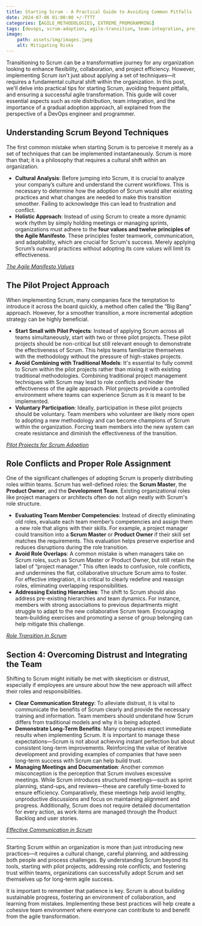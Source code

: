 ```yaml
---
title: Starting Scrum - A Practical Guide to Avoiding Common Pitfalls 
date: 2024-07-06 01:00:00 +/-TTTT
categories: [AGILE_METHODOLOGIES, EXTREME_PROMGRAMMING]
tags: [devops, scrum-adoption, agile-transition, team-integration, project-roles, pilot-project]
image:
    path: assets/img/images.jpeg
    alt: Mitigating Risks
---
```


Transitioning to Scrum can be a transformative journey for any organization looking to enhance flexibility, collaboration, and project efficiency. However, implementing Scrum isn't just about applying a set of techniques—it requires a fundamental cultural shift within the organization. In this post, we'll delve into practical tips for starting Scrum, avoiding frequent pitfalls, and ensuring a successful agile transformation. This guide will cover essential aspects such as role distribution, team integration, and the importance of a gradual adoption approach, all explained from the perspective of a DevOps engineer and programmer.

## Understanding Scrum Beyond Techniques

The first common mistake when starting Scrum is to perceive it merely as a set of techniques that can be implemented instantaneously. Scrum is more than that; it is a philosophy that requires a cultural shift within an organization.

- **Cultural Analysis**: Before jumping into Scrum, it is crucial to analyze your company’s culture and understand the current workflows. This is necessary to determine how the adoption of Scrum would alter existing practices and what changes are needed to make this transition smoother. Failing to acknowledge this can lead to frustration and conflict.
- **Holistic Approach**: Instead of using Scrum to create a more dynamic work rhythm by simply holding meetings or managing sprints, organizations must adhere to the **four values and twelve principles of the Agile Manifesto**. These principles foster teamwork, communication, and adaptability, which are crucial for Scrum's success. Merely applying Scrum’s outward practices without adopting its core values will limit its effectiveness.

*[The Agile Manifesto Values](https://resources.scrumalliance.org/Article/key-values-principles-agile-manifesto)*

## The Pilot Project Approach

When implementing Scrum, many companies face the temptation to introduce it across the board quickly, a method often called the “Big Bang” approach. However, for a smoother transition, a more incremental adoption strategy can be highly beneficial.

- **Start Small with Pilot Projects**: Instead of applying Scrum across all teams simultaneously, start with two or three pilot projects. These pilot projects should be non-critical but still relevant enough to demonstrate the effectiveness of Scrum. This helps teams familiarize themselves with the methodology without the pressure of high-stakes projects.
- **Avoid Combining with Traditional Models**: It's essential to fully commit to Scrum within the pilot projects rather than mixing it with existing traditional methodologies. Combining traditional project management techniques with Scrum may lead to role conflicts and hinder the effectiveness of the agile approach. Pilot projects provide a controlled environment where teams can experience Scrum as it is meant to be implemented.
- **Voluntary Participation**: Ideally, participation in these pilot projects should be voluntary. Team members who volunteer are likely more open to adopting a new methodology and can become champions of Scrum within the organization. Forcing team members into the new system can create resistance and diminish the effectiveness of the transition.

*[Pilot Projects for Scrum Adoption](https://www.scrum.org/forum/scrum-forum/72691/coaching-organization-its-scrum-adoption-how-when-organization-client)*

## Role Conflicts and Proper Role Assignment

One of the significant challenges of adopting Scrum is properly distributing roles within teams. Scrum has well-defined roles: the **Scrum Master**, the **Product Owner**, and the **Development Team**. Existing organizational roles like project managers or architects often do not align neatly with Scrum's role structure.

- **Evaluating Team Member Competencies**: Instead of directly eliminating old roles, evaluate each team member’s competencies and assign them a new role that aligns with their skills. For example, a project manager could transition into a **Scrum Master** or **Product Owner** if their skill set matches the requirements. This evaluation helps preserve expertise and reduces disruptions during the role transition.
- **Avoid Role Overlaps**: A common mistake is when managers take on Scrum roles, such as Scrum Master or Product Owner, but still retain the label of “project manager.” This often leads to confusion, role conflicts, and undermines the flat, collaborative structure Scrum aims to foster. For effective integration, it is critical to clearly redefine and reassign roles, eliminating overlapping responsibilities.
- **Addressing Existing Hierarchies**: The shift to Scrum should also address pre-existing hierarchies and team dynamics. For instance, members with strong associations to previous departments might struggle to adapt to the new collaborative Scrum team. Encouraging team-building exercises and promoting a sense of group belonging can help mitigate this challenge.

*[Role Transition in Scrum](https://www.agilealliance.org/from-project-manager-to-scrum-master/)*

## Section 4: Overcoming Distrust and Integrating the Team

Shifting to Scrum might initially be met with skepticism or distrust, especially if employees are unsure about how the new approach will affect their roles and responsibilities.

- **Clear Communication Strategy**: To alleviate distrust, it is vital to communicate the benefits of Scrum clearly and provide the necessary training and information. Team members should understand how Scrum differs from traditional models and why it is being adopted.
- **Demonstrate Long-Term Benefits**: Many companies expect immediate results when implementing Scrum. It is important to manage these expectations—Scrum is not about achieving instant perfection but about consistent long-term improvements. Reinforcing the value of iterative development and providing examples of companies that have seen long-term success with Scrum can help build trust.
- **Managing Meetings and Documentation**: Another common misconception is the perception that Scrum involves excessive meetings. While Scrum introduces structured meetings—such as sprint planning, stand-ups, and reviews—these are carefully time-boxed to ensure efficiency. Comparatively, these meetings help avoid lengthy, unproductive discussions and focus on maintaining alignment and progress. Additionally, Scrum does not require detailed documentation for every action, as work items are managed through the Product Backlog and user stories.

*[Effective Communication in Scrum](https://medium.com/the-liberators/making-communication-in-scrum-and-other-teams-more-effective-a-few-skills-to-learn-f447b457dd50)*

---
Starting Scrum within an organization is more than just introducing new practices—it requires a cultural change, careful planning, and addressing both people and process challenges. By understanding Scrum beyond its tools, starting with pilot projects, addressing role conflicts, and fostering trust within teams, organizations can successfully adopt Scrum and set themselves up for long-term agile success.

It is important to remember that patience is key. Scrum is about building sustainable progress, fostering an environment of collaboration, and learning from mistakes. Implementing these best practices will help create a cohesive team environment where everyone can contribute to and benefit from the agile transformation.
